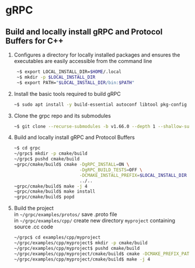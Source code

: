 # gRPC
## Build and locally install gRPC and Protocol Buffers for C++
1. Configures a directory for locally installed packages and ensures the executables are easily accessible from the command line<br>
    ```bash
     ~$ export LOCAL_INSTALL_DIR=$HOME/.local
     ~$ mkdir -p $LOCAL_INSTALL_DIR
     ~$ export PATH="$LOCAL_INSTALL_DIR/bin:$PATH"
2. Install the basic tools required to build gRPC
     ```bash
     ~$ sudo apt install -y build-essential autoconf libtool pkg-config
3. Clone the grpc repo and its submodules
     ```bash
     ~$ git clone --recurse-submodules -b v1.66.0 --depth 1 --shallow-submodules https://github.com/grpc/grpc
4. Build and locally install gRPC and Protocol Buffers
     ```bash
     ~$ cd grpc
     ~/grpc$ mkdir -p cmake/build
     ~/grpc$ pushd cmake/build
     ~grpc/cmake/build$ cmake -DgRPC_INSTALL=ON \
                              -DgRPC_BUILD_TESTS=OFF \
                              -DCMAKE_INSTALL_PREFIX=$LOCAL_INSTALL_DIR \
                              ../..
     ~grpc/cmake/build$ make -j 4
     ~grpc/cmake/build$ make install
     ~grpc/cmake/build$ popd
5. Build the project<br>
    in `~/grpc/examples/protos/` save .proto file<br>
    in `~/grpc/examples/cpp/` create new directory `myproject` containing source .cc code<br>
    ```bash
    ~/grpc$ cd examples/cpp/myproject
    ~/grpc/examples/cpp/myproject$ mkdir -p cmake/build
    ~/grpc/examples/cpp/myproject$ pushd cmake/build
    ~/grpc/examples/cpp/myproject/cmake/build$ cmake -DCMAKE_PREFIX_PATH=$LOCAL_INSTALL_DIR ../..
    ~/grpc/examples/cpp/myproject/cmake/build$ make -j 4
